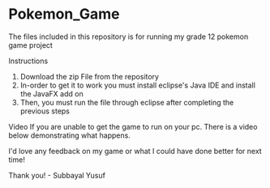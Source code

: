 # Pokemon_Game
The files included in this repository is for running my grade 12 pokemon game project

Instructions
1. Download the zip File from the repository
2. In-order to get it to work you must install eclipse's Java IDE and install the JavaFX add on
3. Then, you must run the file through eclipse after completing the previous steps

Video
If you are unable to get the game to run on your pc. There is a video below demonstrating what happens.

I'd love any feedback on my game or what I could have done better for next time!

Thank you! - Subbayal Yusuf
